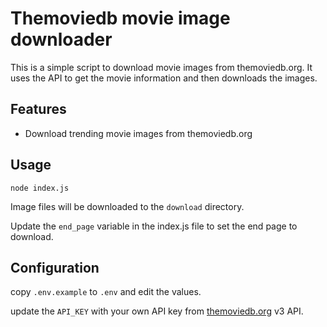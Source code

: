 # Themoviedb movie image downloader

This is a simple script to download movie images from themoviedb.org. It uses the API to get the movie information and
then downloads the images.

## Features

* Download trending movie images from themoviedb.org

## Usage

`node index.js`

Image files will be downloaded to the `download` directory.

Update the `end_page` variable in the index.js file to set the end page to download.

## Configuration

copy `.env.example` to `.env` and edit the values.

update the `API_KEY` with your own API key from [themoviedb.org](https://www.themoviedb.org/) v3 API.

